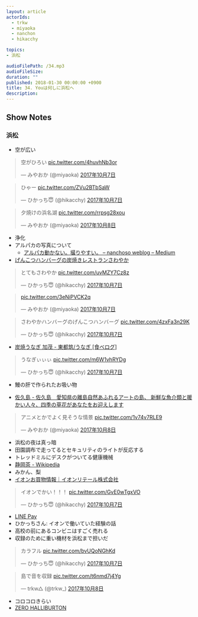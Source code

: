 ```yaml
---
layout: article
actorIds:
  - trkw
  - miyaoka
  - nanchon
  - hikacchy

topics:
- 浜松

audioFilePath: /34.mp3
audioFileSize: 
duration: "" 
published: 2018-01-30 00:00:00 +0900
title: 34. Youは何しに浜松へ
description:
---
```


## Show Notes

### 浜松

* 空が広い

<blockquote class="twitter-tweet" data-lang="ja"><p lang="ja" dir="ltr">空がひろい <a href="https://t.co/4huvhNb3or">pic.twitter.com/4huvhNb3or</a></p>&mdash; みやおか (@miyaoka) <a href="https://twitter.com/miyaoka/status/916538544650280960?ref_src=twsrc%5Etfw">2017年10月7日</a></blockquote>

<blockquote class="twitter-tweet" data-lang="ja"><p lang="ja" dir="ltr">ひゃー <a href="https://t.co/ZVu2BTbSaW">pic.twitter.com/ZVu2BTbSaW</a></p>&mdash; ひかっち😇 (@hikacchy) <a href="https://twitter.com/hikacchy/status/916532890703347712?ref_src=twsrc%5Etfw">2017年10月7日</a></blockquote>

<blockquote class="twitter-tweet" data-lang="ja"><p lang="ja" dir="ltr">夕焼けの浜名湖 <a href="https://t.co/rrpsg28xou">pic.twitter.com/rrpsg28xou</a></p>&mdash; みやおか (@miyaoka) <a href="https://twitter.com/miyaoka/status/916941188988465152?ref_src=twsrc%5Etfw">2017年10月8日</a></blockquote>

* 浄化
* アルパカの写真について
  * [アルパカ動かない。撮りやすい。 – nanchoso weblog – Medium](https://medium.com/nanchoso-weblog/%E3%82%A2%E3%83%AB%E3%83%91%E3%82%AB%E5%8B%95%E3%81%8B%E3%81%AA%E3%81%84-%E6%92%AE%E3%82%8A%E3%82%84%E3%81%99%E3%81%84-cea330d9b938)
* [げんこつハンバーグの炭焼きレストランさわやか](http://www.genkotsu-hb.com/)

<blockquote class="twitter-tweet" data-lang="ja"><p lang="ja" dir="ltr">とてもさわやか <a href="https://t.co/uvMZY7Cz8z">pic.twitter.com/uvMZY7Cz8z</a></p>&mdash; ひかっち😇 (@hikacchy) <a href="https://twitter.com/hikacchy/status/916513889113726976?ref_src=twsrc%5Etfw">2017年10月7日</a></blockquote>

<blockquote class="twitter-tweet" data-lang="ja"><p lang="und" dir="ltr"><a href="https://t.co/3eNiPVCK2q">pic.twitter.com/3eNiPVCK2q</a></p>&mdash; みやおか (@miyaoka) <a href="https://twitter.com/miyaoka/status/916519824049631233?ref_src=twsrc%5Etfw">2017年10月7日</a></blockquote>

<blockquote class="twitter-tweet" data-lang="ja"><p lang="ja" dir="ltr">さわやかハンバーグのげんこつハンバーグ <a href="https://t.co/4zxFa3n29K">pic.twitter.com/4zxFa3n29K</a></p>&mdash; ひかっち😇 (@hikacchy) <a href="https://twitter.com/hikacchy/status/916520008661872641?ref_src=twsrc%5Etfw">2017年10月7日</a></blockquote>

* [炭焼うなぎ 加茂 - 東都筑/うなぎ [食べログ]](https://tabelog.com/shizuoka/A2202/A220201/22008615/)

<blockquote class="twitter-tweet" data-lang="ja"><p lang="ja" dir="ltr">うなぎぃぃぃ <a href="https://t.co/m6W1vhRYDg">pic.twitter.com/m6W1vhRYDg</a></p>&mdash; ひかっち😇 (@hikacchy) <a href="https://twitter.com/hikacchy/status/916598137703120896?ref_src=twsrc%5Etfw">2017年10月7日</a></blockquote>

* 鰻の肝で作られたお吸い物

* [佐久島 - 佐久島　愛知県の離島自然あふれるアートの島、 新鮮な魚介類と暖かい人々、四季の草花があなたをお迎えします](http://sakushima.com/)

<blockquote class="twitter-tweet" data-lang="ja"><p lang="ja" dir="ltr">アニメとかでよく見そうな情景 <a href="https://t.co/1v74v7RLE9">pic.twitter.com/1v74v7RLE9</a></p>&mdash; みやおか (@miyaoka) <a href="https://twitter.com/miyaoka/status/916916741099339776?ref_src=twsrc%5Etfw">2017年10月8日</a></blockquote>

* 浜松の夜は真っ暗
* 田園調布で走ってるとセキュリティのライトが反応する
* トレッドミルにデスクがついてる健康機械
* [静岡茶 - Wikipedia](https://ja.wikipedia.org/wiki/%E9%9D%99%E5%B2%A1%E8%8C%B6)
* みかん、梨
* [イオンお買物情報｜イオンリテール株式会社](http://www.aeonretail.jp/index.html)

<blockquote class="twitter-tweet" data-lang="ja"><p lang="ja" dir="ltr">イオンでかい！！！ <a href="https://t.co/GvE0wTgxVO">pic.twitter.com/GvE0wTgxVO</a></p>&mdash; ひかっち😇 (@hikacchy) <a href="https://twitter.com/hikacchy/status/916605781927108609?ref_src=twsrc%5Etfw">2017年10月7日</a></blockquote>

* [LINE Pay](https://line.me/ja/pay)
* ひかっちさん: イオンで働いていた経験の話
* 高校の前にあるコンビニはすごく売れる
* 収録のために重い機材を浜松まで担いだ

<blockquote class="twitter-tweet" data-lang="ja"><p lang="ja" dir="ltr">カラフル <a href="https://t.co/bvUQoNGhKd">pic.twitter.com/bvUQoNGhKd</a></p>&mdash; ひかっち😇 (@hikacchy) <a href="https://twitter.com/hikacchy/status/916647682105417729?ref_src=twsrc%5Etfw">2017年10月7日</a></blockquote>
<script async src="https://platform.twitter.com/widgets.js" charset="utf-8"></script>

<blockquote class="twitter-tweet" data-lang="ja"><p lang="ja" dir="ltr">島で音を収録 <a href="https://t.co/t6nmd7j4Yg">pic.twitter.com/t6nmd7j4Yg</a></p>&mdash; trkw△ (@trkw_) <a href="https://twitter.com/trkw_/status/916869192363655168?ref_src=twsrc%5Etfw">2017年10月8日</a></blockquote>

* コロコロきらい
* [ZERO HALLIBURTON](https://www.zerohalliburton.jp/)
